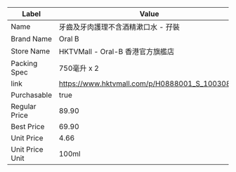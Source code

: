 | Label           | Value                                          |
| --------------- | ---------------------------------------------- |
| Name            | 牙齒及牙肉護理不含酒精漱口水 - 孖裝                            |
| Brand Name      | Oral B                                         |
| Store Name      | HKTVMall - Oral-B 香港官方旗艦店                      |
| Packing Spec    | 750毫升 x 2                                      |
| link            | https://www.hktvmall.com/p/H0888001_S_10030825 |
| Purchasable     | true                                           |
| Regular Price   | 89.90                                          |
| Best Price      | 69.90                                          |
| Unit Price      | 4.66                                           |
| Unit Price Unit | 100ml                                          |
